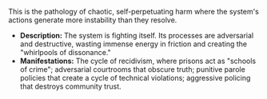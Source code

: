 This is the pathology of chaotic, self-perpetuating harm where the system's actions generate more instability than they resolve.
-   **Description:** The system is fighting itself. Its processes are adversarial and destructive, wasting immense energy in friction and creating the "whirlpools of dissonance."
-   **Manifestations:** The cycle of recidivism, where prisons act as "schools of crime"; adversarial courtrooms that obscure truth; punitive parole policies that create a cycle of technical violations; aggressive policing that destroys community trust.